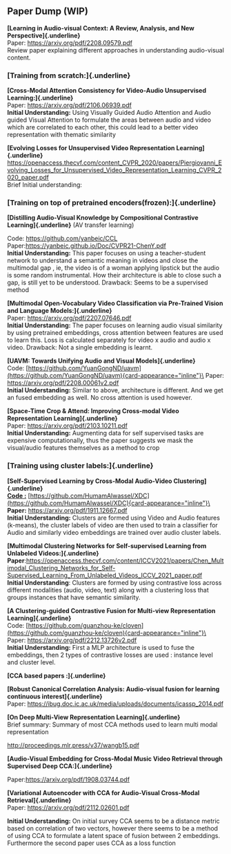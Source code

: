 ## Paper Dump (WIP)

**[Learning in Audio-visual Context: A Review, Analysis, and New
Perspective]{.underline}**\
Paper: <https://arxiv.org/pdf/2208.09579.pdf>\
Review paper explaining different approaches in understanding
audio-visual content.

### [Training from scratch:]{.underline}

**[Cross-Modal Attention Consistency for Video-Audio Unsupervised
Learning:]{.underline}**\
Paper: <https://arxiv.org/pdf/2106.06939.pdf>\
**Initial Understanding:** Using Visually Guided Audio Attention and
Audio guided Visual Attention to formulate the areas between audio and
video which are correlated to each other, this could lead to a better
video representation with thematic similarity

**[Evolving Losses for Unsupervised Video Representation
Learning]{.underline}**\
<https://openaccess.thecvf.com/content_CVPR_2020/papers/Piergiovanni_Evolving_Losses_for_Unsupervised_Video_Representation_Learning_CVPR_2020_paper.pdf>\
Brief Initial understanding:

### [Training on top of pretrained encoders(frozen):]{.underline}

**[Distilling Audio-Visual Knowledge by Compositional Contrastive
Learning]{.underline}** (AV transfer learning)

Code: <https://github.com/yanbeic/CCL>\
Paper:<https://yanbeic.github.io/Doc/CVPR21-ChenY.pdf>\
**Initial Understanding:** This paper focuses on using a teacher-student
network to understand a semantic meaning in videos and close the
multimodal gap , ie, the video is of a woman applying lipstick but the
audio is some random instrumental. How their architecture is able to
close such a gap, is still yet to be understood. Drawback: Seems to be a
supervised method

**[Multimodal Open-Vocabulary Video Classification via Pre-Trained
Vision and Language Models:]{.underline}**\
Paper: <https://arxiv.org/pdf/2207.07646.pdf>\
**Initial Understanding:** The paper focuses on learning audio visual
similarity by using pretrained embeddings, cross attention between
features are used to learn this. Loss is calculated separately for video
x audio and audio x video. Drawback: Not a single embedding is learnt.

**[UAVM: Towards Unifying Audio and Visual Models]{.underline}**\
Code:
[https://github.com/YuanGongND/uavm](https://github.com/YuanGongND/uavm){card-appearance="inline"}\
Paper: <https://arxiv.org/pdf/2208.00061v2.pdf>\
**Initial Understanding:** Similar to above, architecture is different.
And we get an fused embedding as well. No cross attention is used
however.

**[Space-Time Crop & Attend: Improving Cross-modal Video Representation
Learning]{.underline}**\
Paper: <https://arxiv.org/pdf/2103.10211.pdf>\
**Initial Understanding:** Augmenting data for self supervised tasks are
expensive computationally, thus the paper suggests we mask the
visual/audio features themselves as a method to crop

### [Training using cluster labels:]{.underline}

**[Self-Supervised Learning by Cross-Modal Audio-Video
Clustering]{.underline}**\
[**Code :**](https://arxiv.org/pdf/1911.12667.pdf)
[https://github.com/HumamAlwassel/XDC](https://github.com/HumamAlwassel/XDC){card-appearance="inline"}\
**Paper:** <https://arxiv.org/pdf/1911.12667.pdf>\
**Initial Understanding:** Clusters are formed using Video and Audio
features (k-means), the cluster labels of video are then used to train a
classifier for Audio and similarly video embeddings are trained over
audio cluster labels.

**[Multimodal Clustering Networks for Self-supervised Learning from
Unlabeled Videos:]{.underline}**\
**Paper**:<https://openaccess.thecvf.com/content/ICCV2021/papers/Chen_Multimodal_Clustering_Networks_for_Self-Supervised_Learning_From_Unlabeled_Videos_ICCV_2021_paper.pdf>\
**Initial Understanding**: Clusters are formed by using contrastive loss
across different modalities (audio, video, text) along with a clustering
loss that groups instances that have semantic similarity.

**[A Clustering-guided Contrastive Fusion for Multi-view Representation
Learning]{.underline}**\
Code:
[https://github.com/guanzhou-ke/cloven](https://github.com/guanzhou-ke/cloven){card-appearance="inline"}\
Paper: <https://arxiv.org/pdf/2212.13726v2.pdf>\
**Initial Understanding:** First a MLP architecture is used to fuse the
embeddings, then 2 types of contrastive losses are used : instance level
and cluster level.

**[CCA based papers :]{.underline}**

**[Robust Canonical Correlation Analysis: Audio-visual fusion for
learning continuous interest]{.underline}**\
Paper:
<https://ibug.doc.ic.ac.uk/media/uploads/documents/icassp_2014.pdf>

**[On Deep Multi-View Representation Learning]{.underline}**\
Brief summary: Summary of most CCA methods used to learn multi modal
representation

<http://proceedings.mlr.press/v37/wangb15.pdf>

**[Audio-Visual Embedding for Cross-Modal Music Video Retrieval through
Supervised Deep CCA:]{.underline}**

Paper:<https://arxiv.org/pdf/1908.03744.pdf>

**[Variational Autoencoder with CCA for Audio-Visual Cross-Modal
Retrieval]{.underline}**\
Paper: <https://arxiv.org/pdf/2112.02601.pdf>

**Initial Understanding:** On initial survey CCA seems to be a distance
metric based on correlation of two vectors, however there seems to be a
method of using CCA to formulate a latent space of fusion between 2
embeddings.\
Furthermore the second paper uses CCA as a loss function
